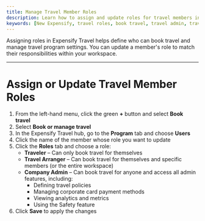 ```yaml
---
title: Manage Travel Member Roles
description: Learn how to assign and update roles for travel members in Expensify Travel.
keywords: [New Expensify, travel roles, book travel, travel admin, travel arranger, manage travel users]
---
```


<div id="new-expensify" markdown="1">

Assigning roles in Expensify Travel helps define who can book travel and manage travel program settings. You can update a member's role to match their responsibilities within your workspace.

---

# Assign or Update Travel Member Roles

1. From the left-hand menu, click the green **+** button and select **Book travel**
2. Select **Book or manage travel**
3. In the Expensify Travel hub, go to the **Program** tab and choose **Users**
4. Click the name of the member whose role you want to update
5. Click the **Roles** tab and choose a role:
   - **Traveler** – Can only book travel for themselves
   - **Travel Arranger** – Can book travel for themselves and specific members (or the entire workspace)
   - **Company Admin** – Can book travel for anyone and access all admin features, including:
     - Defining travel policies
     - Managing corporate card payment methods
     - Viewing analytics and metrics
     - Using the Safety feature
6. Click **Save** to apply the changes

</div>
